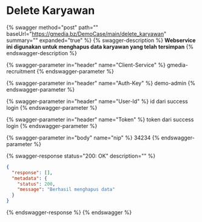 # Delete Karyawan

{% swagger method="post" path="" baseUrl="https://gmedia.bz/DemoCase/main/delete_karyawan" summary="" expanded="true" %}
{% swagger-description %}
**Webservice ini digunakan untuk menghapus data karyawan yang telah tersimpan**
{% endswagger-description %}

{% swagger-parameter in="header" name="Client-Service" %}
gmedia-recruitment
{% endswagger-parameter %}

{% swagger-parameter in="header" name="Auth-Key" %}
demo-admin
{% endswagger-parameter %}

{% swagger-parameter in="header" name="User-Id" %}
id dari success login
{% endswagger-parameter %}

{% swagger-parameter in="header" name="Token" %}
token dari success login
{% endswagger-parameter %}

{% swagger-parameter in="body" name="nip" %}
34234
{% endswagger-parameter %}

{% swagger-response status="200: OK" description="" %}
```json
{
  "response": [],
  "metadata": {
    "status": 200,
    "message": "Berhasil menghapus data"
  }
}
```
{% endswagger-response %}
{% endswagger %}
